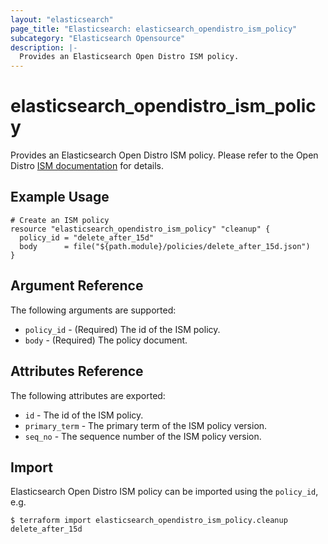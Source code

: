 ```yaml
---
layout: "elasticsearch"
page_title: "Elasticsearch: elasticsearch_opendistro_ism_policy"
subcategory: "Elasticsearch Opensource"
description: |-
  Provides an Elasticsearch Open Distro ISM policy.
---
```


# elasticsearch_opendistro_ism_policy

Provides an Elasticsearch Open Distro ISM policy.
Please refer to the Open Distro [ISM documentation][1] for details.

## Example Usage

```hcl
# Create an ISM policy
resource "elasticsearch_opendistro_ism_policy" "cleanup" {
  policy_id = "delete_after_15d"
  body      = file("${path.module}/policies/delete_after_15d.json")
}
```

## Argument Reference

The following arguments are supported:

* `policy_id` -
    (Required) The id of the ISM policy.
* `body` -
    (Required) The policy document.

## Attributes Reference

The following attributes are exported:

* `id` -
    The id of the ISM policy.
* `primary_term` -
    The primary term of the ISM policy version.
* `seq_no` -
    The sequence number of the ISM policy version.

## Import

Elasticsearch Open Distro ISM policy can be imported using the `policy_id`, e.g.

```
$ terraform import elasticsearch_opendistro_ism_policy.cleanup delete_after_15d
```

<!-- External links -->
[1]: https://opendistro.github.io/for-elasticsearch-docs/docs/ism/
